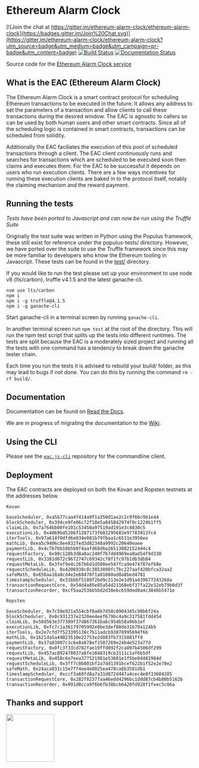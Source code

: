 # Ethereum Alarm Clock

[![Join the chat at https://gitter.im/ethereum-alarm-clock/ethereum-alarm-clock](https://badges.gitter.im/Join%20Chat.svg)](https://gitter.im/ethereum-alarm-clock/ethereum-alarm-clock?utm_source=badge&utm_medium=badge&utm_campaign=pr-badge&utm_content=badge)
[![Build Status](https://travis-ci.org/ethereum-alarm-clock/ethereum-alarm-clock.svg?branch=master)](https://travis-ci.org/chronologic/ethereum-alarm-clock)
[![Documentation Status](https://readthedocs.org/projects/ethereum-alarm-clock/badge/?version=latest)](http://ethereum-alarm-clock.readthedocs.io/en/latest/?badge=latest)


Source code for the [Ethereum Alarm Clock service](http://www.ethereum-alarm-clock.com/)

## What is the EAC (Ethereum Alarm Clock)

The Ethereum Alarm Clock is a smart contract protocol for scheduling Ethereum transactions 
to be executed in the future. It allows any address to set the parameters of a transaction and 
allow clients to call these transactions during the desired window. The EAC is agnostic to callers
so can be used by both human users and other smart contracts. Since all of the scheduling logic is 
contained in smart contracts, transactions can be scheduled from solidity.

Additionally the EAC faciliates the execution of this pool of scheduled transactions through a client. 
The EAC client continuously runs and searches for transactions which are scheduled to be executed soon 
then claims and executes them. For the EAC to be successful it depends on users who run execution clients. 
There are a few ways incentives for running these execution clients are baked in to the protocol itself, 
notably the claiming mechanism and the reward payment. 

## Running the tests

_Tests have been ported to Javascript and can now be run using the Truffle Suite_

Originally the test suite was written in Python using the Populus framework, these still exist for reference 
under the populus-tests/ directory. However, we have ported over the suite to use the Truffle framework since 
this may be more familiar to developers who know the Ethereum tooling in Javascript. These tests can be found in 
the [test/](test) directory.

If you would like to run the test please set up your environment to use node v8 (lts/carbon), truffle v4.1.5 and the latest ganache-cli.

```
nvm use lts/carbon
npm i
npm i -g truffle@4.1.5 
npm i -g ganache-cli
```

Start ganache-cli in a terminal screen by running `ganache-cli`.

In another terminal screen run `npm test` at the root of the directory. This will run the npm test script that 
splits up the tests into different runtimes. The tests are split because the EAC is a moderately sized project and 
running all the tests with one command has a tendency to break down the ganache tester chain.

Each time you run the tests it is advised to rebuild your build/ folder, as this may lead to bugs if not done. You 
can do this by running the command `rm -rf build/`.

## Documentation

Documentation can be found on [Read the Docs](https://ethereum-alarm-clock.readthedocs.io/en/latest/).

We are in progress of migrating the documentation to the [Wiki](https://github.com/ethereum-alarm-clock/ethereum-alarm-clock/wiki).

## Using the CLI

Please see the [`eac.js-cli`](https://github.com/ethereum-alarm-clock/eac.js-cli) repository for the commandline client.

## Deployment

The EAC contracts are deployed on both the Kovan and Ropsten testnets at the addresses below.

```
Kovan

baseScheduler, 0xa5b77caa4f414a9f1a350d1ae2c2c9f66c9b1e44
blockScheduler, 0x394ce9fe06c72f18e5a845842974f0c1224b1ff5
claimLib, 0x7a764bb00fe101c53450a97519ad191e3c4830c5
executionLib, 0x4069bd5286f1287173f683295683e97783913fc4
iterTools, 0x97a614f0dfd6e034e081b79fbaa1c6531e3956ee
mathLib, 0xea5c9406c8ee832fed3d82348a9992c20640eaee
paymentLib, 0x4c767bb10b5b0f4aafd68d6a26513082152444c4
requestFactory, 0x98c128b3d8a0ac240f7b7dd4969ea0ad54f9d330
requestLib, 0x3381d072c9672747c69342c78f1fc97b1db3db84
requestMetaLib, 0x3fef9e4c267b6d1d508ee547fca9e474787ef68e
requestScheduleLib, 0x4206938c8c3853898fc7bc227aaf420bfca32aa2
safeMath, 0x656aa18a8cd4e2e60470f1a01080ad0a8bed4781
timestampScheduler, 0x31bbbf5180f2bd9c213e2e1d91a439677243268a
transactionRequestCore, 0x54d4a85e85a54d21168ebf37fa22e32eb79b8d3f
transactionRecorder, 0xcf5aa253bb5bd2d38ebc659ded8a4c3846b5471e
```

```
Ropsten

baseScheduler, 0x7c50e921a554cbf8a6b7d58c0904345c98b6f24a
blockScheduler, 0x0c931237e2320ee4eef679bc4a9c317581fdd454
claimLib, 0x58d563e377389f37d867361babc954b58a96b1ef
executionLib, 0xfc7c1a36179705992e0be3def88de31b70a124b5
iterTools, 0x2e7cfd7f523395136c7b11adcb93078995694f6b
mathLib, 0x1621da5a49023510e22753e2d883fb7315881ffd
paymentLib, 0x37a83007c1c6e8a878ef1587269e24b4e523a77d
requestFactory, 0x0fc3f33cd782fae19ffd092f2ca897b4506df299
requestLib, 0x457ac892478037a8fe3848319cb3111c1af6b5df
requestMetaLib, 0x450c6e7eea377521981e53601e1f5be8d481984d
requestScheduleLib, 0x3ff7c0b801bf2a7dd1391bcef622b1f52e2e70e2
safeMath, 0x24aca831c15e7ff4ee4e8025ea478ca8b3581db1
timestampScheduler, 0xccf3a60fd8a7a31d872d447a4cec4e8f33604285
transactionRequestCore, 0x282f82377aa46edd4296bc1ddd87cb4b80b5162b
transactionRecorder, 0x091d0cca9f6b6fb38bcb6420fd928f1feec5c86a
```

## Thanks and support
[<img src="https://s3.amazonaws.com/chronologic.network/ChronoLogic_logo.svg" width="128px">](https://github.com/chronologic)

